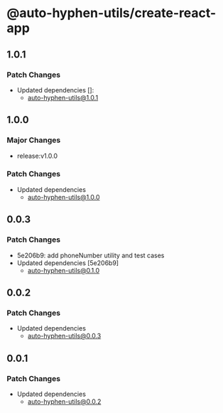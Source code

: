 # @auto-hyphen-utils/create-react-app

## 1.0.1

### Patch Changes

- Updated dependencies []:
  - auto-hyphen-utils@1.0.1

## 1.0.0

### Major Changes

- release:v1.0.0

### Patch Changes

- Updated dependencies
  - auto-hyphen-utils@1.0.0

## 0.0.3

### Patch Changes

- 5e206b9: add phoneNumber utility and test cases
- Updated dependencies [5e206b9]
  - auto-hyphen-utils@0.1.0

## 0.0.2

### Patch Changes

- Updated dependencies
  - auto-hyphen-utils@0.0.3

## 0.0.1

### Patch Changes

- Updated dependencies
  - auto-hyphen-utils@0.0.2
